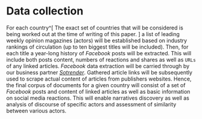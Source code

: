 
# Data collection
For each country^[
    The exact set of countries that will be considered is being worked out
    at the time of writing of this paper.
] a list of leading weekly opinion magazines (actors) will be established based
on industry rankings of circulation (up to ten biggest titles will be included).
Then, for each title a year-long history of _Facebook_ posts will be extracted.
This will include both posts content, numbers of reactions and shares as well as
`URLs` of any linked articles. _Facebook_ data extraction will be carried through
by our business partner [_Sotrender_](https://www.sotrender.com). Gathered article
links will be subsequently used to scrape actual content of articles from
publishers websites. Hence, the final corpus of documents for a given country
will consist of a set of _Facebook_ posts and content of linked articles as well as
basic information on social media reactions. This will enable narratives
discovery as well as analysis of discourse of specific actors and assessment
of similarity between various actors.
